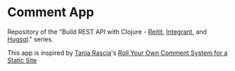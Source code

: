 # Comment App

Repository of the "Build REST API with Clojure - [Reitit](https://github.com/metosin/reitit),
[Integrant](https://github.com/metosin/reitit),
and [Hugsql](https://github.com/layerware/hugsql)." series.

This app is inspired by [Tania Rascia](https://www.taniarascia.com/)'s [Roll Your Own Comment System for a Static Site](https://www.taniarascia.com/add-comments-to-static-site/)
